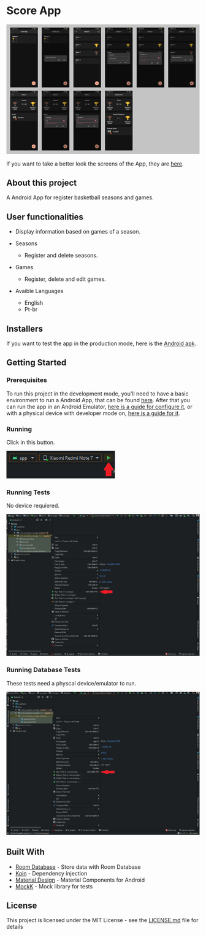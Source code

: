 # Score App
![](app_prints.png)

If you want to take a better look the screens of the App, they are [here](https://drive.google.com/drive/folders/1syANnQYtQeNj92TQLocv94UO1QYXljZm?usp=sharing).

## About this project

A Android App for register basketball seasons and games.

## User functionalities

- Display information based on games of a season.

- Seasons
    - Register and delete seasons.

- Games 
    - Register, delete and edit games.
    
- Avaible Languages
    - English
    - Pt-br

## Installers

If you want to test the app in the production mode, here is the [Android apk](https://drive.google.com/file/d/1egSMERLWVTsHyOoqRIfRJjJco1ZpAK21/view?usp=sharing).

## Getting Started

### Prerequisites

To run this project in the development mode, you'll need to have a basic environment to run a Android App, that can be found [here](https://developer.android.com/studio).
After that you can run the app in an Android Emulator, [here is a guide for configure it](https://developer.android.com/studio/run/emulator#install), or with a physical device with developer mode on, [here is a guide for it](https://developer.android.com/studio/debug/dev-options).

### Running

Click in this button. 

![](run_app.png)

### Running Tests

No device requiered.

![](run_tests.png)

### Running Database Tests

These tests need a physcal device/emulator to run.

![](run_db_tests.png)

## Built With

- [Room Database](https://developer.android.com/training/data-storage/room) - Store data with Room Database
- [Koin](https://insert-koin.io/) - Dependency injection
- [Material Design](https://material.io/develop/android/) - Material Components for Android
- [MockK](https://mockk.io/) - Mock library for tests
## License

This project is licensed under the MIT License - see the [LICENSE.md](https://github.com/diegoleonds/ScoreApp/blob/master/LICENSE) file for details
